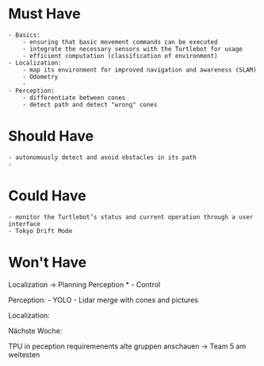 # Must Have
    - Basics:
        - ensuring that basic movement commands can be executed
        - integrate the necessary sensors with the Turtlebot for usage
        - efficient computation (classification of environment)
    - Localization: 
        - map its environment for improved navigation and awareness (SLAM)
        - Odometry 
        - 
    - Perception:
        - differentiate between cones
        - detect path and detect "wrong" cones

# Should Have
    - autonomously detect and avoid obstacles in its path
    - 

# Could Have
    - monitor the Turtlebot’s status and current operation through a user interface
    - Tokyo Drift Mode

# Won't Have



Localization
                -> Planning
Perception          * -          Control

Perception: - YOLO
            - Lidar merge with cones and pictures

Localization: 




Nächste Woche:

TPU in 
peception requiremenents
alte gruppen anschauen -> Team 5 am weitesten
